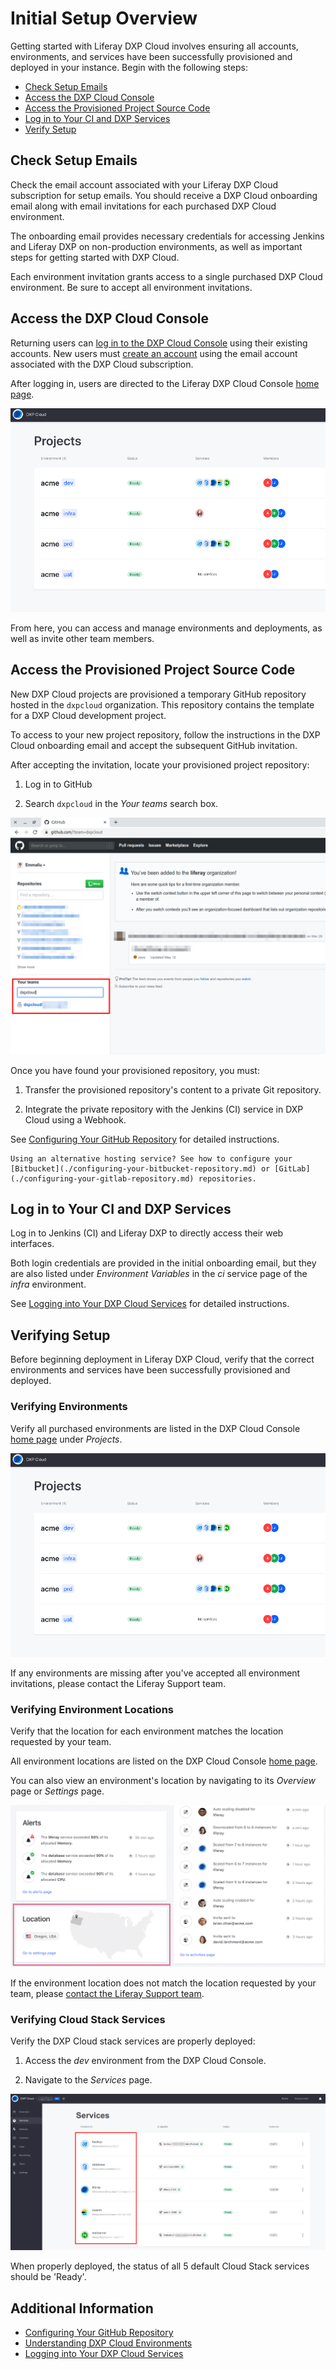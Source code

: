 # Initial Setup Overview

Getting started with Liferay DXP Cloud involves ensuring all accounts, environments, and services have been successfully provisioned and deployed in your instance. Begin with the following steps:

- [Check Setup Emails](#check-setup-emails)
- [Access the DXP Cloud Console](#access-the-dxp-cloud-console)
- [Access the Provisioned Project Source Code](#access-the-provisioned-project-source-code)
- [Log in to Your CI and DXP Services](#log-in-to-your-ci-and-dxp-services)
- [Verify Setup](#verifying-setup)

## Check Setup Emails

Check the email account associated with your Liferay DXP Cloud subscription for setup emails. You should receive a DXP Cloud onboarding email along with email invitations for each purchased DXP Cloud environment.

The onboarding email provides necessary credentials for accessing Jenkins and Liferay DXP on non-production environments, as well as important steps for getting started with DXP Cloud.

Each environment invitation grants access to a single purchased DXP Cloud environment. Be sure to accept all environment invitations.

## Access the DXP Cloud Console

Returning users can [log in to the DXP Cloud Console](https://console.liferay.cloud/login) using their existing accounts. New users must [create an account](https://console.liferay.cloud/signup?undefined) using the email account associated with the DXP Cloud subscription.

After logging in, users are directed to the Liferay DXP Cloud Console [home page](https://console.liferay.cloud/projects).

![Figure 1: DXP Cloud Console home page.](./initial-setup-overview/images/01.png)

From here, you can access and manage environments and deployments, as well as invite other team members.

## Access the Provisioned Project Source Code

New DXP Cloud projects are provisioned a temporary GitHub repository hosted in the `dxpcloud` organization. This repository contains the template for a DXP Cloud development project.

To access to your new project repository, follow the instructions in the DXP Cloud onboarding email and accept the subsequent GitHub invitation.

After accepting the invitation, locate your provisioned project repository:

1. Log in to GitHub

1. Search `dxpcloud` in the _Your teams_ search box.

![Figure 2: Search dxpcloud in the 'Your teams' search box.](./initial-setup-overview/images/02.png)

Once you have found your provisioned repository, you must:

1. Transfer the provisioned repository's content to a private Git repository.

1. Integrate the private repository with the Jenkins (CI) service in DXP Cloud using a Webhook.

See [Configuring Your GitHub Repository](./configuring-your-github-repository.md) for detailed instructions.

```{note}
Using an alternative hosting service? See how to configure your [Bitbucket](./configuring-your-bitbucket-repository.md) or [GitLab](./configuring-your-gitlab-repository.md) repositories.
```

## Log in to Your CI and DXP Services

Log in to Jenkins (CI) and Liferay DXP to directly access their web interfaces.

Both login credentials are provided in the initial onboarding email, but they are also listed under *Environment Variables* in the *ci* service page of the *infra* environment.

See [Logging into Your DXP Cloud Services](./logging-into-your-dxp-cloud-services.md) for detailed instructions.

## Verifying Setup

Before beginning deployment in Liferay DXP Cloud, verify that the correct environments and services have been successfully provisioned and deployed.

### Verifying Environments

Verify all purchased environments are listed in the DXP Cloud Console [home page](https://console.liferay.cloud/projects) under *Projects*.

![Figure 3: See provisioned environments in the DXP Cloud Console.](./initial-setup-overview/images/03.png)

If any environments are missing after you've accepted all environment invitations, please contact the Liferay Support team.

### Verifying Environment Locations

Verify that the location for each environment matches the location requested by your team.

All environment locations are listed on the DXP Cloud Console [home page](https://console.liferay.cloud/projects).

You can also view an environment's location by navigating to its *Overview* page or *Settings* page.

![Figure 4: View the environment's location in the Overview page.](./initial-setup-overview/images/04.png)

If the environment location does not match the location requested by your team, please [contact the Liferay Support team](https://help.liferay.com/hc/en-us/articles/360030208451-DXP-Cloud-Support-Overview).

### Verifying Cloud Stack Services

Verify the DXP Cloud stack services are properly deployed:

1. Access the *dev* environment from the DXP Cloud Console.

1. Navigate to the *Services* page.

![Figure 5: View the status of DXP Cloud Stack services on the Services page.](./initial-setup-overview/images/05.png)

When properly deployed, the status of all 5 default Cloud Stack services should be 'Ready'.

## Additional Information

- [Configuring Your GitHub Repository](./configuring-your-github-repository.md)
- [Understanding DXP Cloud Environments](./understanding-dxp-cloud-environments.md)
- [Logging into Your DXP Cloud Services](./logging-into-your-dxp-cloud-services.md)
